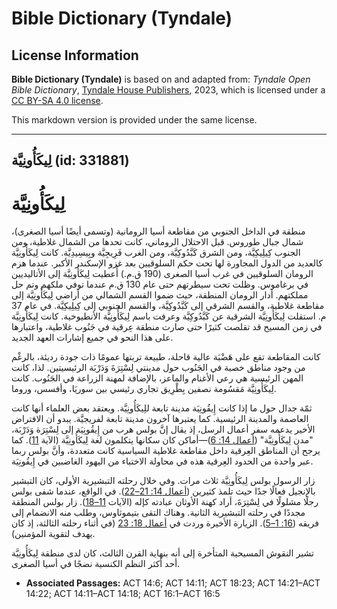 # Bible Dictionary (Tyndale)

## License Information

**Bible Dictionary (Tyndale)** is based on and adapted from: _Tyndale Open Bible Dictionary_, [Tyndale House Publishers](https://tyndaleopenresources.com/), 2023, which is licensed under a [CC BY-SA 4.0 license](https://creativecommons.org/licenses/by-sa/4.0/legalcode.en).

This markdown version is provided under the same license.



--------------------------------

## لِيكَأُونِيَّة (id: 331881)

لِيكَأُونِيَّة
==============

منطقة في الداخل الجنوبي من مقاطعة أسيا الرومانية (وتسمى أيضًا أسيا الصغرى)، شمال جبال طوروس. قبل الاحتلال الروماني، كانت تحدها من الشمال غلاطية، ومن الجنوب كِيلِيكِيَّة، ومن الشرق كَبَّدُوكِيَّة، ومن الغرب فَرِيجِيَّة وبِيسِيدِيَّة. كانت لِيكَأُونِيَّة كالعديد من الدول المجاورة لها تحت حكم السلوقيين بعد غزو الإسكندر الأكبر. عندما هزم الرومان السلوقيين في غرب أسيا الصغرى (190 ق.م.) أُعطيت لِيكَأُونِيَّة إلى الأتاليديين في برغاموس. وظلت تحت سيطرتهم حتى عام 130 ق.م عندما توفي ملكهم وتم حل مملكتهم. أدار الرومان المنطقة، حيث ضموا القسم الشمالي من أراضي لِيكَأُونِيَّة إلى مقاطعة غلاطية، والقسم الشرقي إلى كَبَّدُوكِيَّة، والقسم الجنوبي إلى كِيلِيكِيَّة. في عام 37 م. استقلت لِيكَأُونِيَّة الشرقية عن كَبَّدُوكِيَّة وعرفت باسم لِيكَأُونِيَّة الأنطيوخية. كانت لِيكَأُونِيَّة في زمن المسيح قد تقلصت كثيرًا حتى صارت منطقة عِرقية في جَنُوب غلاطية، واعتبارها على هذا النحو في جميع إشارات العهد الجديد.

كانت المقاطعة تقع على هَضْبَة عالية قاحلة، طبيعة تربتها عمومًا ذات جودة رديئة، بالرغْم من وجود مناطق خصبة في الجَنُوب حول مدينتي لِسْتِرَةَ وَدَرْبَة الرئيسيتين. لذا، كانت المهن الرئيسية هي رعي الأغنام والماعز، بالإضافة لمهنة الزراعة في الجَنُوب. كانت لِيكَأُونِيَّة مَقسُومة نصفين بِطْرِيق تجاري رئيسي بين سوريَا، وأفسس، وروما.

ثمّة جدال حول ما إذا كانت إِيقُونِيَة مدينة تابعة للِيكَأُونِيَّة. ويعتقد بعض العلماء أنها كانت العاصمة والمدينة الرئيسية. كما يعتبرها آخرون مدينة تابعة لفريجيَّة. يبدو أن الافتراض الأخير يدعمه سفر أعمال الرسل، إذ يقال إنَّ بولس هرب من إِيقُونِيَة إلى لِسْتِرَة وَدَرْبَة، "مدن لِيكَأُونِيَّة" ([أعمال 14: 6](https://ref.ly/Acts14:6))—أماكن كان سكانها يتكلمون لغة لِيكَأُونِيَّة (الآية [11](https://ref.ly/Acts14:11)). كما يرجح أن المناطق العِرقية داخل مقاطعة غلاطية السياسية كانت متعددة، وأنَّ بولس ربما عبر واحدة من الحدود العِرقية هذه في محاولة الاختباء من اليهود الغاضبين في إِيقُونِيَة.

زار الرسول بولس لِيكَأُونِيَّة ثلاث مرات. وفي خلال رحلته التبشيرية الأولى، كان التبشير بالإنجيل فعالًا جدًا حيث تلمذ كثيرين ([أعمال 14: 21–22](https://ref.ly/Acts14:21-Acts14:22)). في الواقع، عندما شفى بولس رجلًا مشلولًا في لِسْتِرَةَ، أراد كهنة الأوثان عبادته كإله (الآيات [11–18](https://ref.ly/Acts14:11-Acts14:18)). زار بولس المنطقة مجددًا في رحلته التبشيرية الثانية. وهناك التقى بتيموثاوس، وطلب منه الانضمام إلى فريقه ([16: 1–5](https://ref.ly/Acts16:1-Acts16:5)). الزيارة الأخيرة وردت في [أعمال 18: 23](https://ref.ly/Acts18:23) (في أثناء رحلته الثالثة، إذ كان يهدف لتقوية المؤمنين).

تشير النقوش المسيحية المتأخرة إلى أنه بنهاية القرن الثالث، كان لدى منطقة لِيكَأُونِيَّة أحد أكثر النظم الكنسية نضجًا في أسيا الصغرى.

* **Associated Passages:** ACT 14:6; ACT 14:11; ACT 18:23; ACT 14:21–ACT 14:22; ACT 14:11–ACT 14:18; ACT 16:1–ACT 16:5


